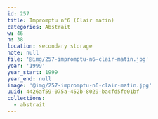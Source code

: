 ```yaml
---
id: 257
title: Impromptu n°6 (Clair matin)
categories: Abstrait
w: 46
h: 38
location: secondary storage
note: null
file: '@img/257-impromptu-n6-clair-matin.jpg'
year: '1999'
year_start: 1999
year_end: null
image: '@img/257-impromptu-n6-clair-matin.jpg'
uuid: 4426af59-075a-452b-8029-bacfd5fd01bf
collections:
  - abstrait
---
```


